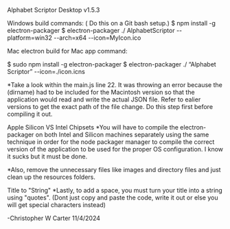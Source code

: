 Alphabet Scriptor Desktop v1.5.3

Windows build commands: ( Do this on a Git bash setup.)
$ npm install -g electron-packager
$ electron-packager ./ AlphabetScriptor --platform=win32 --arch=x64 --icon=MyIcon.ico

Mac electron build for Mac app command:

$ sudo npm install -g electron-packager
$ electron-packager ./ “Alphabet Scriptor” --icon=./icon.icns


*Take a look within the main.js line 22. It was throwing an error because the (dirname) had to be included for the Macintosh version so that the application would read and write the actual JSON file. Refer to ealier versions to get the exact path of the file change. Do this step first before compiling it out.

Apple Silicon VS Intel Chipsets
*You will have to compile the electron-packager on both Intel and Silicon machines separately using the same technique in order for the node packager manager to compile the correct version of the application to be used for the proper OS configuration. I know it sucks but it must be done.

*Also, remove the unnecessary files like images and directory files and just clean up the resources folders. 

Title to "String"
*Lastly, to add a space, you must turn your title into a string using "quotes". (Dont just copy and paste the code, write it out or else you will get special characters instead)

-Christopher W Carter
11/4/2024
